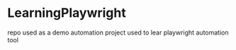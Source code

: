 # LearningPlaywright
repo used as a demo automation project used to lear playwright automation tool
